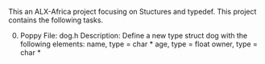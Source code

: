 This an ALX-Africa project focusing on Stuctures and typedef. This project
contains the following tasks.

0. Poppy
File: dog.h
Description: Define a new type struct dog with the following elements:
	     name, type = char *
	     age, type = float
	     owner, type = char *